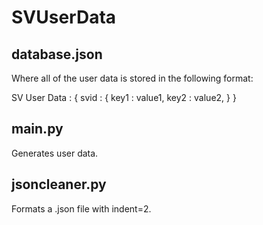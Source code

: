 # SVUserData

## database.json
Where all of the user data is stored in the following format:

SV User Data : {
  svid : {
      key1 : value1, 
      key2 : value2,
  }
}

## main.py
Generates user data.

## jsoncleaner.py
Formats a .json file with indent=2.
